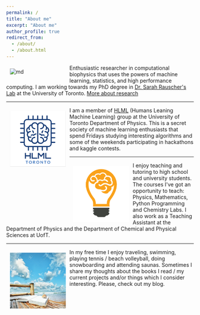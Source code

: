 ```yaml
---
permalink: /
title: "About me"
excerpt: "About me"
author_profile: true
redirect_from: 
  - /about/
  - /about.html
---
```



<img src="/images/ezgif-3-e1da36ca2200.gif" alt="md" width="150px" align="left" style="padding:10px;"> Enthusiastic researcher in computational biophysics that uses the powers of machine learning, statistics, and high performance computing. I am working towards my PhD degree in [Dr. Sarah Rauscher's Lab](https://www.utm.utoronto.ca/cps/faculty-staff/rauscher-sarah) at the University of Toronto. [More about research](/research/)


---


<img src="/images/logo1.png" alt="md" width="150px" align="left" style="padding:10px;"> I am a member of [HLML](https://hlml-toronto.github.io) (Humans Leaning Machine Learning) group at the University of Toronto Department of Physics. This is a secret society of machine learning enthusiasts that spend Fridays studying interesting algorithms and some of the weekends participating in hackathons and kaggle contests. 


---


<img src="/images/light.png" alt="md" width="150px" align="left" style="padding:10px;"> I enjoy teaching and tutoring to high school and university students. The courses I've got an opportunity to teach: Physics, Mathematics, Python Programming and Chemistry Labs. I also work as a Teaching Assistant at the Department of Physics and the Department of Chemical and Physical Sciences at UofT.


---


<img src="/images/beach.jpg" alt="md" width="150px" align="left" style="padding:10px;"> In my free time I enjoy traveling, swimming, playing tennis / beach volleyball, doing snowboarding and attending saunas.  Sometimes I share my thoughts about the books I read / my current projects and/or things which I consider interesting. Please, check out my blog.

